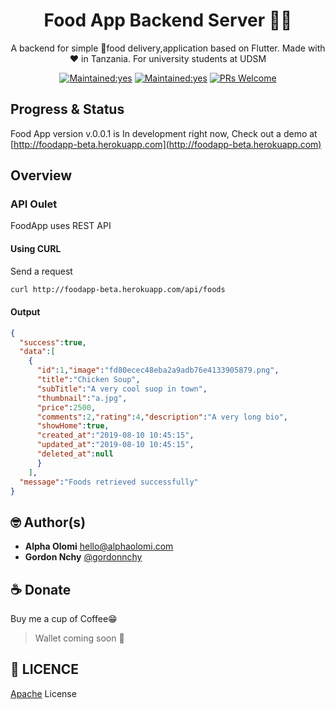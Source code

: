 <h1 align="center">Food App Backend Server 🍚🍝</h1>
<p align="center">A backend for simple 🍉food delivery,application based on Flutter. Made with ❤️ in Tanzania. For university students at UDSM</p>


<p align="center">
  <a href="https://travis-ci.com/alphaolomi/foodapp-backend"><img src="https://img.shields.io/travis/com/alphaolomi/foodapp-backend?style=flat-square" alt="Maintained:yes"></a>  
  <a href="/"><img src="https://img.shields.io/badge/Maintained%3F-yes-green.svg?style=flat-square" alt="Maintained:yes"></a>
  <a href="http://makeapullrequest.com"><img src="https://img.shields.io/badge/PRs-welcome-brightgreen.svg?style=flat-square" alt="PRs Welcome"></a>  
</p>

## Progress & Status

Food App version v.0.0.1 is In development  right now, Check out a demo at [http://foodapp-beta.herokuapp.com](http://foodapp-beta.herokuapp.com)


## Overview

### API Oulet
FoodApp uses REST API
#### Using CURL 
Send a request 

```bash
curl http://foodapp-beta.herokuapp.com/api/foods
```
#### Output
```json
{
  "success":true,
  "data":[
    {
      "id":1,"image":"fd80ecec48eba2a9adb76e4133905879.png",
      "title":"Chicken Soup",
      "subTitle":"A very cool suop in town",
      "thumbnail":"a.jpg",
      "price":2500,
      "comments":2,"rating":4,"description":"A very long bio",
      "showHome":true,
      "created_at":"2019-08-10 10:45:15",
      "updated_at":"2019-08-10 10:45:15",
      "deleted_at":null
      }
    ],
  "message":"Foods retrieved successfully"
}
```

## 🤓 Author(s)

- **Alpha Olomi** [hello@alphaolomi.com](mailto:hello@alphaolomi.com)
- **Gordon Nchy** [@gordonnchy](https://github.com/gordonnchy)


## ☕️  Donate

Buy me a cup of Coffee😁


> Wallet coming soon 🚧


## 🔖 LICENCE
[Apache](http://www.wtfpl.net/about/) License
